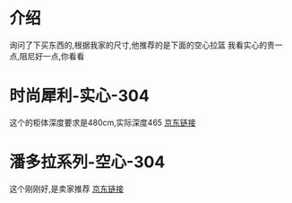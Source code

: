 # 介绍
 询问了下买东西的,根据我家的尺寸,他推荐的是下面的空心拉篮
 我看实心的贵一点,阻尼好一点,你看看

# 时尚犀利-实心-304
这个的柜体深度要求是480cm,实际深度465
<a href="https://item.jd.com/1090535344.html" target="_blank">京东链接</a>

# 潘多拉系列-空心-304
这个刚刚好,是卖家推荐
<a href="https://item.jd.com/1581368177.html" target="_blank">京东链接</a>
